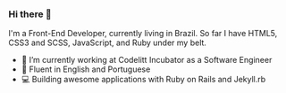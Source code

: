 ### Hi there 👋

I'm a Front-End Developer, currently living in Brazil. So far I have HTML5, CSS3 and SCSS, JavaScript, and Ruby under my belt.

- 🔭 I’m currently working at Codelitt Incubator as a Software Engineer
- :scroll: Fluent in English and Portuguese
- :computer: Building awesome applications with Ruby on Rails and Jekyll.rb


